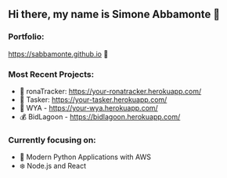 ## Hi there, my name is Simone Abbamonte 👋

### Portfolio:

https://sabbamonte.github.io 💫

### Most Recent Projects:

- 🦠 ronaTracker: https://your-ronatracker.herokuapp.com/
- 📌 Tasker: https://your-tasker.herokuapp.com/
- 🤳 WYA - https://your-wya.herokuapp.com/
- 💰 BidLagoon - https://bidlagoon.herokuapp.com/

### Currently focusing on:

- 🐍 Modern Python Applications with AWS
- ❄️ Node.js and React
<!--
**sabbamonte/sabbamonte** is a ✨ _special_ ✨ repository because its `README.md` (this file) appears on your GitHub profile.

Here are some ideas to get you started:

- 💫 I’m currently working on ...
- 🌱 I’m currently learning ...
- 👯 I’m looking to collaborate on ...
- 🤔 I’m looking for help with ...
- 💬 Ask me about ...
- 📫 How to reach me: ...
- 😄 Pronouns: ...
- ⚡ Fun fact: ...
-->
